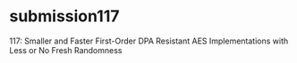 # submission117
117: Smaller and Faster First-Order DPA Resistant AES Implementations with Less or No Fresh Randomness
